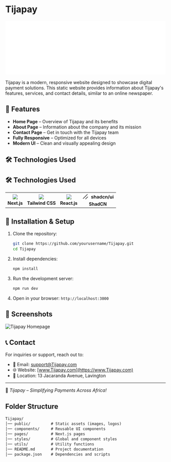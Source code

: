 # Tijapay
![Alt text](/public/tija_four.svg)


Tijapay is a modern, responsive website designed to showcase digital payment solutions. This static website provides information about Tijapay's features, services, and contact details, similar to an online newspaper.

## 🌟 Features
- **Home Page** – Overview of Tijapay and its benefits
- **About Page** – Information about the company and its mission
- **Contact Page** – Get in touch with the Tijapay team
- **Fully Responsive** – Optimized for all devices
- **Modern UI** – Clean and visually appealing design
## 🛠️ Technologies Used

## 🛠️ Technologies Used

<table>
  <tr>
    <td align="center"><img src="https://upload.wikimedia.org/wikipedia/commons/8/8e/Nextjs-logo.svg" width="50"/> <br> <strong>Next.js</strong></td>
    <td align="center"><img src="https://upload.wikimedia.org/wikipedia/commons/d/d5/Tailwind_CSS_Logo.svg" width="50"/> <br> <strong>Tailwind CSS</strong></td>
    <td align="center"><img src="https://upload.wikimedia.org/wikipedia/commons/a/a7/React-icon.svg" width="50"/> <br> <strong>React.js</strong></td>
    <td align="center"><img src="public/shadcn.png" width="100"/> <br> <strong>ShadCN</strong></td>
  </tr>
</table>

</table>


## 📂 Installation & Setup
1. Clone the repository:
   ```bash
   git clone https://github.com/yourusername/Tijapay.git
   cd Tijapay
   ```
2. Install dependencies:
   ```bash
   npm install
   ```
3. Run the development server:
   ```bash
   npm run dev
   ```
4. Open in your browser: `http://localhost:3000`

## 📸 Screenshots
![Tijapay Homepage](public/Tijapay_homepage.png)

## 📞 Contact
For inquiries or support, reach out to:
- 📧 Email: support@Tijapay.com
- 🌐 Website: [www.Tijapay.com](https://www.Tijapay.com)
- 📍 Location: 13 Jacaranda Avenue, Lavington

---
🚀 *Tijapay – Simplifying Payments Across Africa!*



## Folder Structure
```
Tijapay/
│── public/         # Static assets (images, logos)
│── components/     # Reusable UI components
│── pages/          # Next.js pages
│── styles/         # Global and component styles
│── utils/          # Utility functions
│── README.md       # Project documentation
│── package.json    # Dependencies and scripts
```


